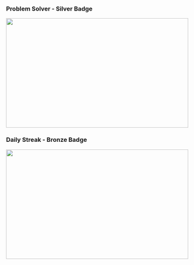 ### Problem Solver - Silver Badge

<img src= "![Problem Solving -  Silver](https://github.com/user-attachments/assets/fece99d4-c092-480c-9a34-0128746b7daa)" width="500" height="300">



### Daily Streak - Bronze Badge

<img src= "![Daily Streaks - Brone](https://github.com/user-attachments/assets/25209022-7d30-4bf4-b9c8-dcefb4edb0e9)"  width="500" height="300">
